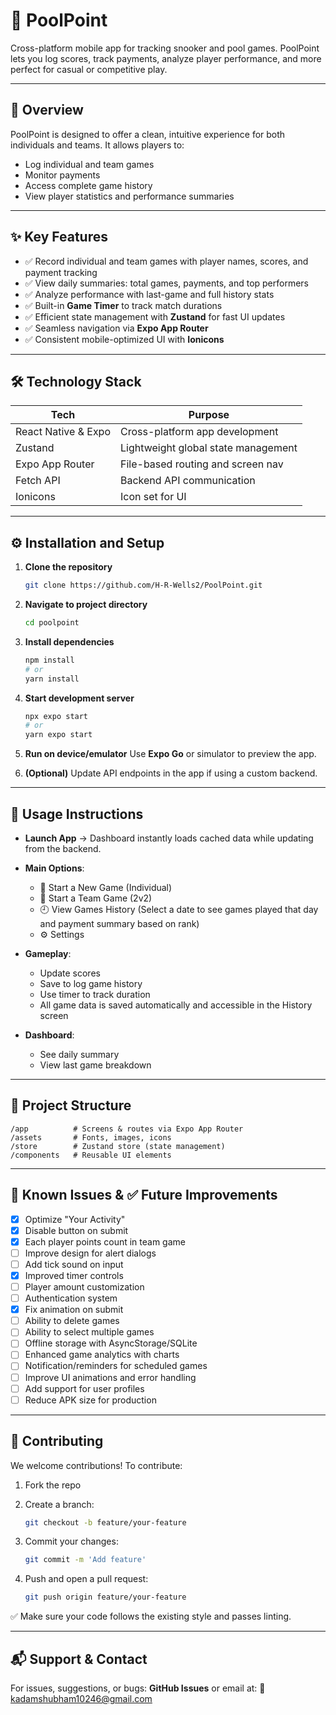 # 🎱 PoolPoint

Cross-platform mobile app for tracking snooker and pool games. PoolPoint lets you log scores, track payments, analyze player performance, and more perfect for casual or competitive play.

---

## 📱 Overview

PoolPoint is designed to offer a clean, intuitive experience for both individuals and teams. It allows players to:

* Log individual and team games
* Monitor payments
* Access complete game history
* View player statistics and performance summaries

---

## ✨ Key Features

* ✅ Record individual and team games with player names, scores, and payment tracking
* ✅ View daily summaries: total games, payments, and top performers
* ✅ Analyze performance with last-game and full history stats
* ✅ Built-in **Game Timer** to track match durations
* ✅ Efficient state management with **Zustand** for fast UI updates
* ✅ Seamless navigation via **Expo App Router**
* ✅ Consistent mobile-optimized UI with **Ionicons**

---

## 🛠️ Technology Stack

| Tech                | Purpose                             |
| ------------------- | ----------------------------------- |
| React Native & Expo | Cross-platform app development      |
| Zustand             | Lightweight global state management |
| Expo App Router     | File-based routing and screen nav   |
| Fetch API           | Backend API communication           |
| Ionicons            | Icon set for UI                     |

---

## ⚙️ Installation and Setup

1. **Clone the repository**

   ```bash
   git clone https://github.com/H-R-Wells2/PoolPoint.git
   ```

2. **Navigate to project directory**

   ```bash
   cd poolpoint
   ```

3. **Install dependencies**

   ```bash
   npm install
   # or
   yarn install
   ```

4. **Start development server**

   ```bash
   npx expo start
   # or
   yarn expo start
   ```

5. **Run on device/emulator**
   Use **Expo Go** or simulator to preview the app.

6. **(Optional)**
   Update API endpoints in the app if using a custom backend.

---

## 📲 Usage Instructions

* **Launch App** → Dashboard instantly loads cached data while updating from the backend.
* **Main Options**:

  * 🎯 Start a New Game (Individual)
  * 👥 Start a Team Game (2v2)
  * 🕘 View Games History (Select a date to see games played that day and payment summary based on rank)
  * ⚙️ Settings
* **Gameplay**:

  * Update scores
  * Save to log game history
  * Use timer to track duration
  * All game data is saved automatically and accessible in the History screen
* **Dashboard**:

  * See daily summary
  * View last game breakdown

---

## 📁 Project Structure

```
/app          # Screens & routes via Expo App Router
/assets       # Fonts, images, icons
/store        # Zustand store (state management)
/components   # Reusable UI elements
```

---

## 🐛 Known Issues & ✅ Future Improvements

* [x] Optimize "Your Activity"
* [x] Disable button on submit
* [x] Each player points count in team game
* [ ] Improve design for alert dialogs
* [ ] Add tick sound on input
* [x] Improved timer controls
* [ ] Player amount customization
* [ ] Authentication system
* [x] Fix animation on submit
* [ ] Ability to delete games
* [ ] Ability to select multiple games
* [ ] Offline storage with AsyncStorage/SQLite
* [ ] Enhanced game analytics with charts
* [ ] Notification/reminders for scheduled games
* [ ] Improve UI animations and error handling
* [ ] Add support for user profiles
* [ ] Reduce APK size for production

---

## 🤝 Contributing

We welcome contributions!
To contribute:

1. Fork the repo
2. Create a branch:

   ```bash
   git checkout -b feature/your-feature
   ```
3. Commit your changes:

   ```bash
   git commit -m 'Add feature'
   ```
4. Push and open a pull request:

   ```bash
   git push origin feature/your-feature
   ```

✅ Make sure your code follows the existing style and passes linting.

---

## 📬 Support & Contact

For issues, suggestions, or bugs:
**GitHub Issues** or email at:
📧 [kadamshubham10246@gmail.com](mailto:kadamshubham10246@gmail.com)
